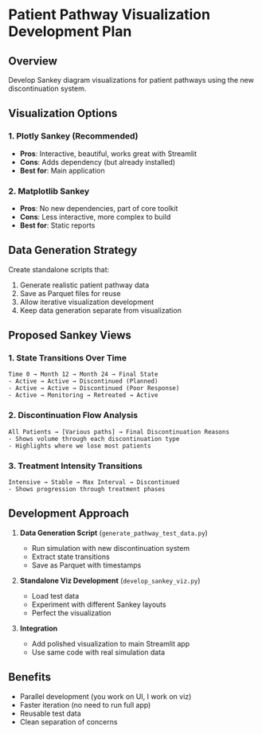 # Patient Pathway Visualization Development Plan

## Overview
Develop Sankey diagram visualizations for patient pathways using the new discontinuation system.

## Visualization Options

### 1. Plotly Sankey (Recommended)
- **Pros**: Interactive, beautiful, works great with Streamlit
- **Cons**: Adds dependency (but already installed)
- **Best for**: Main application

### 2. Matplotlib Sankey
- **Pros**: No new dependencies, part of core toolkit
- **Cons**: Less interactive, more complex to build
- **Best for**: Static reports

## Data Generation Strategy

Create standalone scripts that:
1. Generate realistic patient pathway data
2. Save as Parquet files for reuse
3. Allow iterative visualization development
4. Keep data generation separate from visualization

## Proposed Sankey Views

### 1. State Transitions Over Time
```
Time 0 → Month 12 → Month 24 → Final State
- Active → Active → Discontinued (Planned)
- Active → Active → Discontinued (Poor Response)
- Active → Monitoring → Retreated → Active
```

### 2. Discontinuation Flow Analysis
```
All Patients → [Various paths] → Final Discontinuation Reasons
- Shows volume through each discontinuation type
- Highlights where we lose most patients
```

### 3. Treatment Intensity Transitions
```
Intensive → Stable → Max Interval → Discontinued
- Shows progression through treatment phases
```

## Development Approach

1. **Data Generation Script** (`generate_pathway_test_data.py`)
   - Run simulation with new discontinuation system
   - Extract state transitions
   - Save as Parquet with timestamps

2. **Standalone Viz Development** (`develop_sankey_viz.py`)
   - Load test data
   - Experiment with different Sankey layouts
   - Perfect the visualization

3. **Integration** 
   - Add polished visualization to main Streamlit app
   - Use same code with real simulation data

## Benefits
- Parallel development (you work on UI, I work on viz)
- Faster iteration (no need to run full app)
- Reusable test data
- Clean separation of concerns
